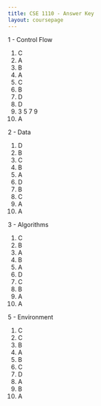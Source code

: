 ```yaml
---
title: CSE 1110 - Answer Key
layout: coursepage
---
```


1 - Control Flow

1. C
2. A
3. B
4. A
5. C
6. B
7. D
8. D
9. 3
5
7
9
10. A

2 - Data

1. D
2. B
3. C
4. B
5. A
6. D
7. B
8. C
9. A
10. A

3 - Algorithms

1. C
2. B
3. A
4. B
5. A
6. D
7. C
8. B
9. A
10. A

5 - Environment

1. C
2. C
3. B
4. A
5. B
6. C
7. D
8. A
9. B
10. A
